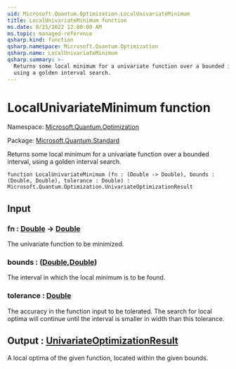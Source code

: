 ```yaml
---
uid: Microsoft.Quantum.Optimization.LocalUnivariateMinimum
title: LocalUnivariateMinimum function
ms.date: 8/25/2022 12:00:00 AM
ms.topic: managed-reference
qsharp.kind: function
qsharp.namespace: Microsoft.Quantum.Optimization
qsharp.name: LocalUnivariateMinimum
qsharp.summary: >-
  Returns some local minimum for a univariate function over a bounded interval,
  using a golden interval search.
---
```


# LocalUnivariateMinimum function

Namespace: [Microsoft.Quantum.Optimization](xref:Microsoft.Quantum.Optimization)

Package: [Microsoft.Quantum.Standard](https://nuget.org/packages/Microsoft.Quantum.Standard)


Returns some local minimum for a univariate function over a bounded interval,using a golden interval search.

```qsharp
function LocalUnivariateMinimum (fn : (Double -> Double), bounds : (Double, Double), tolerance : Double) : Microsoft.Quantum.Optimization.UnivariateOptimizationResult
```


## Input

### fn : [Double](xref:microsoft.quantum.qsharp.valueliterals#double-literals) -> [Double](xref:microsoft.quantum.qsharp.valueliterals#double-literals)

The univariate function to be minimized.


### bounds : ([Double](xref:microsoft.quantum.qsharp.valueliterals#double-literals),[Double](xref:microsoft.quantum.qsharp.valueliterals#double-literals))

The interval in which the local minimum is to be found.


### tolerance : [Double](xref:microsoft.quantum.qsharp.valueliterals#double-literals)

The accuracy in the function input to be tolerated.The search for local optima will continue until the interval issmaller in width than this tolerance.



## Output : [UnivariateOptimizationResult](xref:Microsoft.Quantum.Optimization.UnivariateOptimizationResult)

A local optima of the given function, located within the given bounds.